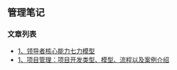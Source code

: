 管理笔记
---

### 文章列表

- [1、领导者核心能力七力模型](./contents/1.md)
- [1、项目管理：项目开发类型、模型、流程以及案例介绍](./contents/2.md)